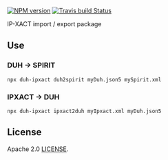 [![NPM version](https://img.shields.io/npm/v/duh-ipxact.svg)](https://www.npmjs.org/package/duh-ipxact)
[![Travis build Status](https://travis-ci.org/sifive/duh-ipxact.svg?branch=master)](https://travis-ci.org/sifive/duh-ipxact)

IP-XACT import / export package

## Use

### DUH -> SPIRIT

```
npx duh-ipxact duh2spirit myDuh.json5 mySpirit.xml

```

### IPXACT -> DUH

```
npx duh-ipxact ipxact2duh myIpxact.xml myDuh.json5

```

## License
Apache 2.0 [LICENSE](LICENSE).
